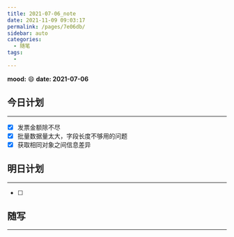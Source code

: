 ```yaml
---
title: 2021-07-06_note
date: 2021-11-09 09:03:17
permalink: /pages/7e06db/
sidebar: auto
categories:
  - 随笔
tags:
  - 
---
```

**mood:** :smile:  																		**date: 2021-07-06**  
## 今日计划  
------
- [x]  发票金额除不尽
- [x]  批量数据量太大，字段长度不够用的问题
- [x]  获取相同对象之间信息差异
## 明日计划  
------
- [ ]  
## 随写 
------
